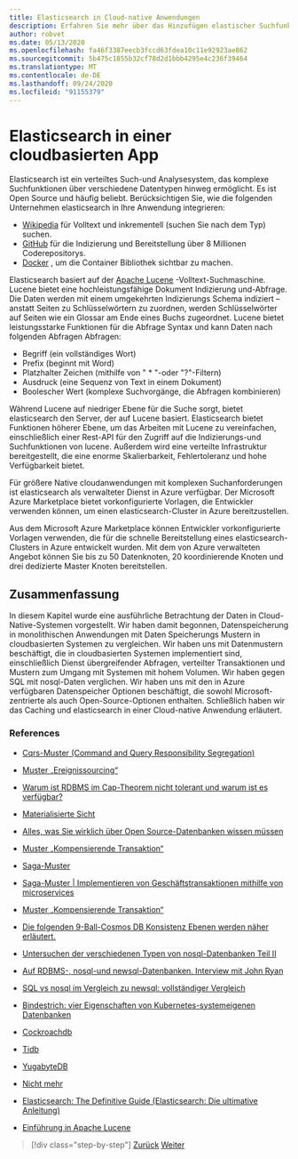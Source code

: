 ```yaml
---
title: Elasticsearch in Cloud-native Anwendungen
description: Erfahren Sie mehr über das Hinzufügen elastischer Suchfunktionen zu cloudbasierten Anwendungen.
author: robvet
ms.date: 05/13/2020
ms.openlocfilehash: fa46f3387eecb3fccd63fdea10c11e92923ae862
ms.sourcegitcommit: 5b475c1855b32cf78d2d1bbb4295e4c236f39464
ms.translationtype: MT
ms.contentlocale: de-DE
ms.lasthandoff: 09/24/2020
ms.locfileid: "91155379"
---
```

# <a name="elasticsearch-in-a-cloud-native-app"></a>Elasticsearch in einer cloudbasierten App

Elasticsearch ist ein verteiltes Such-und Analysesystem, das komplexe Suchfunktionen über verschiedene Datentypen hinweg ermöglicht. Es ist Open Source und häufig beliebt. Berücksichtigen Sie, wie die folgenden Unternehmen elasticsearch in Ihre Anwendung integrieren:

- [Wikipedia](https://blog.wikimedia.org/2014/01/06/wikimedia-moving-to-elasticsearch/) für Volltext und inkrementell (suchen Sie nach dem Typ) suchen.
- [GitHub](https://www.elastic.co/customers/github) für die Indizierung und Bereitstellung über 8 Millionen Coderepositorys.  
- [Docker](https://www.elastic.co/customers/docker) , um die Container Bibliothek sichtbar zu machen.

Elasticsearch basiert auf der [Apache Lucene](https://lucene.apache.org/core/) -Volltext-Suchmaschine. Lucene bietet eine hochleistungsfähige Dokument Indizierung und-Abfrage. Die Daten werden mit einem umgekehrten Indizierungs Schema indiziert – anstatt Seiten zu Schlüsselwörtern zu zuordnen, werden Schlüsselwörter auf Seiten wie ein Glossar am Ende eines Buchs zugeordnet. Lucene bietet leistungsstarke Funktionen für die Abfrage Syntax und kann Daten nach folgenden Abfragen Abfragen:

- Begriff (ein vollständiges Wort)
- Prefix (beginnt mit Word)
- Platzhalter Zeichen (mithilfe von " \* "-oder "?"-Filtern)
- Ausdruck (eine Sequenz von Text in einem Dokument)
- Boolescher Wert (komplexe Suchvorgänge, die Abfragen kombinieren)

Während Lucene auf niedriger Ebene für die Suche sorgt, bietet elasticsearch den Server, der auf Lucene basiert. Elasticsearch bietet Funktionen höherer Ebene, um das Arbeiten mit Lucene zu vereinfachen, einschließlich einer Rest-API für den Zugriff auf die Indizierungs-und Suchfunktionen von lucene. Außerdem wird eine verteilte Infrastruktur bereitgestellt, die eine enorme Skalierbarkeit, Fehlertoleranz und hohe Verfügbarkeit bietet.

Für größere Native cloudanwendungen mit komplexen Suchanforderungen ist elasticsearch als verwalteter Dienst in Azure verfügbar. Der Microsoft Azure Marketplace bietet vorkonfigurierte Vorlagen, die Entwickler verwenden können, um einen elasticsearch-Cluster in Azure bereitzustellen.

Aus dem Microsoft Azure Marketplace können Entwickler vorkonfigurierte Vorlagen verwenden, die für die schnelle Bereitstellung eines elasticsearch-Clusters in Azure entwickelt wurden. Mit dem von Azure verwalteten Angebot können Sie bis zu 50 Datenknoten, 20 koordinierende Knoten und drei dedizierte Master Knoten bereitstellen.

## <a name="summary"></a>Zusammenfassung

In diesem Kapitel wurde eine ausführliche Betrachtung der Daten in Cloud-Native-Systemen vorgestellt. Wir haben damit begonnen, Datenspeicherung in monolithischen Anwendungen mit Daten Speicherungs Mustern in cloudbasierten Systemen zu vergleichen. Wir haben uns mit Datenmustern beschäftigt, die in cloudbasierten Systemen implementiert sind, einschließlich Dienst übergreifender Abfragen, verteilter Transaktionen und Mustern zum Umgang mit Systemen mit hohem Volumen. Wir haben gegen SQL mit nosql-Daten verglichen. Wir haben uns mit den in Azure verfügbaren Datenspeicher Optionen beschäftigt, die sowohl Microsoft-zentrierte als auch Open-Source-Optionen enthalten. Schließlich haben wir das Caching und elasticsearch in einer Cloud-native Anwendung erläutert.

### <a name="references"></a>References

- [Cqrs-Muster (Command and Query Responsibility Segregation)](/azure/architecture/patterns/cqrs)

- [Muster „Ereignissourcing“](/azure/architecture/patterns/event-sourcing)

- [Warum ist RDBMS im Cap-Theorem nicht tolerant und warum ist es verfügbar?](https://stackoverflow.com/questions/36404765/why-isnt-rdbms-partition-tolerant-in-cap-theorem-and-why-is-it-available)

- [Materialisierte Sicht](/azure/architecture/patterns/materialized-view)

- [Alles, was Sie wirklich über Open Source-Datenbanken wissen müssen](https://www.ibm.com/blogs/systems/all-you-really-need-to-know-about-open-source-databases/)

- [Muster „Kompensierende Transaktion“](/azure/architecture/patterns/compensating-transaction)

- [Saga-Muster](https://microservices.io/patterns/data/saga.html)

- [Saga-Muster | Implementieren von Geschäftstransaktionen mithilfe von microservices](https://blog.couchbase.com/saga-pattern-implement-business-transactions-using-microservices-part/)

- [Muster „Kompensierende Transaktion“](/azure/architecture/patterns/compensating-transaction)

- [Die folgenden 9-Ball-Cosmos DB Konsistenz Ebenen werden näher erläutert.](https://blog.jeremylikness.com/blog/2018-03-23_getting-behind-the-9ball-cosmosdb-consistency-levels/)

- [Untersuchen der verschiedenen Typen von nosql-Datenbanken Teil II](https://www.3pillarglobal.com/insights/exploring-the-different-types-of-nosql-databases)

- [Auf RDBMS-, nosql-und newsql-Datenbanken. Interview mit John Ryan](http://www.odbms.org/blog/2018/03/on-rdbms-nosql-and-newsql-databases-interview-with-john-ryan/)
  
- [SQL vs nosql im Vergleich zu newsql: vollständiger Vergleich](https://www.xenonstack.com/blog/sql-vs-nosql-vs-newsql/)

- [Bindestrich: vier Eigenschaften von Kubernetes-systemeigenen Datenbanken](https://thenewstack.io/dash-four-properties-of-kubernetes-native-databases/)

- [Cockroachdb](https://www.cockroachlabs.com/)

- [Tidb](https://pingcap.com/en/)

- [YugabyteDB](https://www.yugabyte.com/)

- [Nicht mehr](https://vitess.io/)

- [Elasticsearch: The Definitive Guide (Elasticsearch: Die ultimative Anleitung)](https://shop.oreilly.com/product/0636920028505.do)
  
- [Einführung in Apache Lucene](https://www.baeldung.com/lucene)

>[!div class="step-by-step"]
>[Zurück](azure-caching.md)
>[Weiter](resiliency.md) <!-- Next Chapter -->
